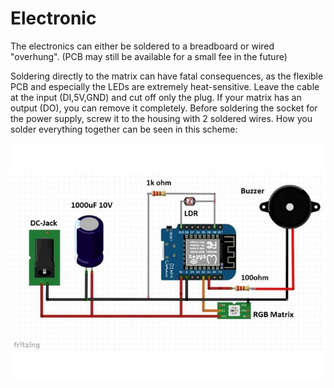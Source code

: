 # **Electronic**

The electronics can either be soldered to a breadboard or wired "overhung". (PCB may still be available for a small fee in the future)

Soldering directly to the matrix can have fatal consequences, as the flexible PCB and especially the LEDs are extremely heat-sensitive. Leave the cable at the input (DI,5V,GND) and cut off only the plug. If your matrix has an output (DO), you can remove it completely.
Before soldering the socket for the power supply, screw it to the housing with 2 soldered wires. How you solder everything together can be seen in this scheme:

![image alt text](assets/image_0.jpg)